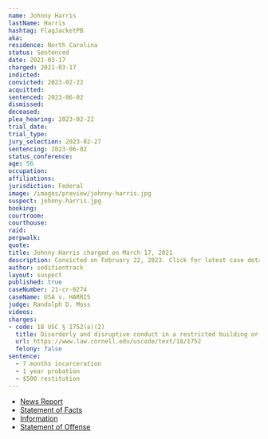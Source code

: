 ```yaml
---
name: Johnny Harris
lastName: Harris
hashtag: FlagJacketPB
aka:
residence: North Carolina
status: Sentenced
date: 2021-03-17
charged: 2021-03-17
indicted:
convicted: 2023-02-22
acquitted:
sentenced: 2023-06-02
dismissed:
deceased:
plea_hearing: 2023-02-22
trial_date:
trial_type:
jury_selection: 2023-02-27
sentencing: 2023-06-02
status_conference:
age: 56
occupation:
affiliations:
jurisdiction: Federal
image: /images/preview/johnny-harris.jpg
suspect: johnny-harris.jpg
booking:
courtroom:
courthouse:
raid:
perpwalk:
quote:
title: Johnny Harris charged on March 17, 2021
description: Convicted on February 22, 2023. Click for latest case details.
author: seditiontrack
layout: suspect
published: true
caseNumber: 21-cr-0274
caseName: USA v. HARRIS
judge: Randolph D. Moss
videos:
charges:
- code: 18 USC § 1752(a)(2)
  title: Disorderly and disruptive conduct in a restricted building or grounds
  url: https://www.law.cornell.edu/uscode/text/18/1752
  felony: false
sentence:
  - 7 months incarceration
  - 1 year probation
  - $500 restitution
---
```

- [News Report](https://wcti12.com/news/state-news/nc-man-arrested-and-charged-in-connection-with-the-capitol-riots)
- [Statement of Facts](https://www.justice.gov/usao-dc/case-multi-defendant/file/1393721/download)
- [Information](https://www.justice.gov/usao-dc/case-multi-defendant/file/1393726/download)
- [Statement of Offense](https://storage.courtlistener.com/recap/gov.uscourts.dcd.229665/gov.uscourts.dcd.229665.50.0.pdf)

